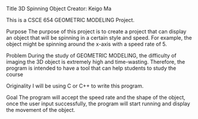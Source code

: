 Title
3D Spinning Object
Creator: Keigo Ma

This is a CSCE 654 GEOMETRIC MODELING Project. 

Purpose
The purpose of this project is to create a project that can display an object that will be spinning in a certain style and speed. 
For example, the object might be spinning around the x-axis with a speed rate of 5.

Problem
During the study of GEOMETRIC MODELING, the difficulty of imaging the 3D object is extremely high and time-wasting. Therefore, the program is intended to have a tool that can help students to study the course

Originality
I will be using C or C++ to write this program.

Goal
The program will accept the speed rate and the shape of the object, once the user input successfully, the program will start running and display the movement of the object.
